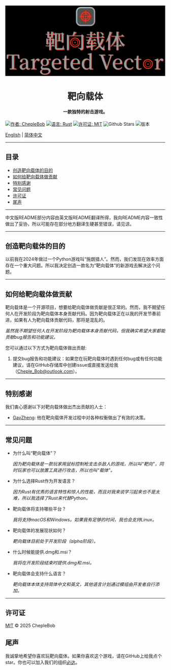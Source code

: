 ![Game Banner](Resources/assets/images/banner.png) 
<br/>
<h1 style="text-align: center;">靶向载体</h1>
<h4 style="text-align: center;">一款独特的射击游戏。</h4>

[![作者: ChepleBob](https://img.shields.io/badge/作者-ChepleBob-00B4D8)](https://github.com/ChepleBob30)
[![语言: Rust](https://img.shields.io/badge/语言-Rust-5F4C49)](https://www.rust-lang.org/)
[![许可证: MIT](https://img.shields.io/badge/许可证-MIT-yellow.svg)](https://opensource.org/licenses/MIT)
![Github Stars](https://img.shields.io/github/stars/ChepleBob30/targeted-vector?style=flat&color=red)
![版本](https://img.shields.io/badge/版本-v0.11.0_alpha.1-blue)

[English](./README.md) | [简体中文](./README_zh.md)

---

## 目录
- [创造靶向载体的目的](#创造靶向载体的目的)
- [如何给靶向载体做贡献](#如何给靶向载体做贡献)
- [特别感谢](#特别感谢)
- [常见问题](#常见问题)
- [许可证](#许可证)
- [尾声](#尾声)

---

中文版README部分内容由英文版README翻译所得，我向README内容一致性做出了妥协，所以可能存在部分地方翻译生硬甚至错误，请见谅。

---

## 创造靶向载体的目的
以前我在2024年做过一个Python游戏叫“施朗猎人”。然而，我们发现在效率方面存在一个重大问题。所以我决定创造一款名为“靶向载体”的新游戏去解决这个问题。

---

## 如何给靶向载体做贡献
靶向载体是一个开源项目，想要给靶向载体做贡献是很正常的。然而，我不期望任何人在开发阶段为靶向载体本身贡献代码。因为靶向载体正在以我的开发节奏前进，如果有人为靶向载体贡献代码，那将是混乱的。

*虽然我不期望任何人在开发阶段为靶向载体本身贡献代码，但我确实希望大家都能贡献bug报告和功能建议。*

您可以通过以下方式为靶向载体做出贡献:
1. 提交bug报告和功能建议：如果您在玩靶向载体时遇到任何bug或有任何功能建议，请在GitHub存储库中创建issue或直接发送给我（Cheple_Bob@outlook.com）。

---

## 特别感谢
我们衷心感谢以下对靶向载体做出杰出贡献的人士：
- [GavZheng](https://github.com/GavZheng): 他在靶向载体开发过程中对各种权衡做出了有效的决策。

---

## 常见问题

- 为什么叫“靶向载体”？

    *因为靶向载体是一款玩家用鼠标控制枪支击杀敌人的游戏，所以叫“靶向”，同时玩家也可以放置工具进行攻击，所以也叫“载体”。*

- 为什么选择Rust作为开发语言？

    *因为Rust有优秀的语言特性和惊人的性能，而且对我来说学习起来也不是太难，所以我选择了Rust来代替Python。*

- 靶向载体将支持哪些平台？

    *我将支持macOS和Windows。如果我有足够的时间，我也会支持Linux。*

- 靶向载体的发展现状如何？

    *靶向载体目前处于开发阶段（alpha阶段）。*

- 什么时候能提供.dmg和.msi？

    *我将在开发阶段结束时提供.dmg和.msi。*

- 靶向载体会支持什么语言？

    *靶向载体本体支持简体中文和英文，其他语言计划通过模组由开发者自行添加。*

---

## 许可证
[MIT](./LICENSE-MIT) © 2025 ChepleBob

## 尾声
我诚挚地希望你喜欢玩靶向载体。如果你喜欢这个游戏，请在GitHub上给我点个star。你也可以加入我们的组织[必达](https://github.com/Binder-organize)。